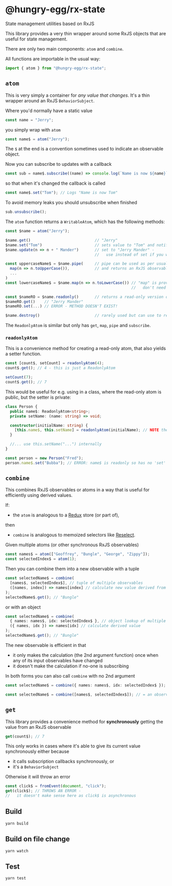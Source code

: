 # @hungry-egg/rx-state

State management utilities based on RxJS

This library provides a very thin wrapper around some RxJS objects that are useful for state management.

There are only two main components: `atom` and `combine`.

All functions are importable in the usual way:

```ts
import { atom } from "@hungry-egg/rx-state";
```

## `atom`

This is very simply a container for _any value that changes_. It's a thin wrapper around an RxJS `BehaviorSubject`.

Where you'd normally have a static value

```ts
const name = "Jerry";
```

you simply wrap with `atom`

```ts
const name$ = atom("Jerry");
```

The `$` at the end is a convention sometimes used to indicate an observable object.

Now you can subscribe to updates with a callback

```ts
const sub = name$.subscribe((name) => console.log(`Name is now ${name}`));
```

so that when it's changed the callback is called

```ts
const name$.set("Tom"); // Logs "Name is now Tom"
```

To avoid memory leaks you should unsubscribe when finished

```ts
sub.unsubscribe();
```

The `atom` function returns a `WritableAtom`, which has the following methods:

```ts
const $name = atom("Jerry");

$name.get()                            // "Jerry"
$name.set("Tom")                       // sets value to "Tom" and notifies subscribers
$name.update(n => n + " Mander")       // set to "Jerry Mander" -
                                       //   use instead of set if you want to use the previous value

const uppercaseName$ = $name.pipe(     // pipe can be used as per usual in RxJS,
  map(n => n.toUpperCase()),           // and returns an RxJS observable
  ...
)
const lowercaseName$ = $name.map(n => n.toLowerCase()) // "map" is provided for convenience so you
                                                       //   don't need pipe, and returns a ReadonlyAtom

const $nameRO = $name.readonly()       // returns a read-only version of the atom (ReadonlyAtom)
$nameRO.get()    // "Jerry Mander"
$nameRO.set(...) // ERROR - METHOD DOESN'T EXIST!

$name.destroy()                        // rarely used but can use to remove all subscribers
```

The `ReadonlyAtom` is similar but only has `get`, `map`, `pipe` and `subscribe`.

### `readonlyAtom`

This is a convenience method for creating a read-only atom, that also yields a setter function.

```ts
const [count$, setCount] = readonlyAtom(4);
count$.get(); // 4 - this is just a ReadonlyAtom

setCount(7);
count$.get(); // 7
```

This would be useful for e.g. using in a class, where the read-only atom is public, but the setter is private:

```ts
class Person {
  public name$: ReadonlyAtom<string>;
  private setName: (name: string) => void;

  constructor(initialName: string) {
    [this.name$, this.setName] = readonlyAtom(initialName); // NOTE the parentheses when doing this
  }

  //... use this.setName("...") internally
}

const person = new Person("Fred");
person.name$.set("Bubba"); // ERROR: name$ is readonly so has no 'set'
```

## `combine`

This combines RxJS observables or atoms in a way that is useful for efficiently using derived values.

If:

- the `atom` is analogous to a [Redux](https://redux.js.org/) store (or part of),

then

- `combine` is analogous to memoized selectors like [Reselect](https://github.com/reduxjs/reselect).

Given multiple atoms (or other synchronous RxJS observables)

```ts
const names$ = atom(["Geoffrey", "Bungle", "George", "Zippy"]);
const selectedIndex$ = atom(1);
```

Then you can combine them into a new observable with a tuple

```ts
const selectedName$ = combine(
  [names$, selectedIndex$], // tuple of multiple observables
  ([names, index]) => names[index] // calculate new value derived from values from observables
);
selectedName$.get(); // "Bungle"
```

or with an object

```ts
const selectedName$ = combine(
  { names: names$, idx: selectedIndex$ }, // object lookup of multiple observables
  ({ names, idx }) => names[idx] // calculate derived value
);
selectedName$.get(); // "Bungle"
```

The new observable is efficient in that

- it only makes the calculation (the 2nd argument function) once when any of its input observables have changed
- it doesn't make the calculation if no-one is subscribing

In both forms you can also call `combine` with no 2nd argument

```ts
const selectedName$ = combine({ names: names$, idx: selectedIndex$ }); // = an observable that emits {names: string[], idx: number} objects

const selectedName$ = combine([names$, selectedIndex$]); // = an observable that emits [string[], number] objects
```

## `get`

This library provides a convenience method for **synchronously** getting the value from an RxJS observable

```ts
get(count$); // 7
```

This only works in cases where it's able to give its current value synchronously either because

- it calls subscription callbacks synchronously, or
- it's a `BehaviorSubject`

Otherwise it will throw an error

```ts
const click$ = fromEvent(document, "click");
get(click$); // THROWS AN ERROR -
//   it doesn't make sense here as click$ is asynchronous
```

## Build

    yarn build

## Build on file change

    yarn watch

## Test

    yarn test
